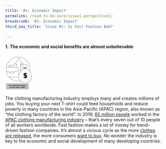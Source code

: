 ```yaml
---
title: '#1: Economic Impact'
permalink: /read-to-be-sure/issue1-perspective1/
breadcrumb: '#1: Economic Impact'
third_nav_title: 'Issue #1: Is Fast Fashion Bad?'

---
```


**1.**    **The economic and social benefits are almost unbelievable**     

<img src="../images/rtbs-01b-perspective1.JPG" style="zoom:33%;" />

The clothing manufacturing industry employs many  and creates millions of jobs. You buying your next T-shirt could  feed households and reduce poverty in many countries in the Asia-Pacific  (APAC) region, also known as “the clothing factory of the world”. In 2019, [65   million people](https://www.ilo.org/wcmsp5/groups/public/---asia/---ro-bangkok/documents/briefingnote/wcms_758626.pdf) worked in the [APAC   clothing manufacturing industry](https://www.ilo.org/wcmsp5/groups/public/---ed_dialogue/---sector/documents/publication/wcms_669355.pdf) – that’s  every seven out of 10 people of all workers worldwide.     Fast fashion makes a lot of money for  trend-driven fashion companies. It’s almost a vicious cycle as the  more [clothes   are released](https://www.vox.com/the-goods/22573682/shein-future-of-fast-fashion-explained), the more consumers [want   to buy](https://www.npr.org/2013/03/11/174013774/in-trendy-world-of-fast-fashion-styles-arent-made-to-last). No wonder the industry is key to the economic and social  development of many developing countries.    

 

